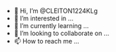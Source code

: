- 👋 Hi, I’m @CLEITON1224KLg
- 👀 I’m interested in ...
- 🌱 I’m currently learning ...
- 💞️ I’m looking to collaborate on ...
- 📫 How to reach me ...

<!---
CLEITON1224KLg/CLEITON1224KLg is a ✨ special ✨ repository because its `README.md` (this file) appears on your GitHub profile.
You can click the Preview link to take a look at your changes.
--->
